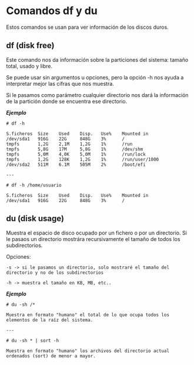 # Comandos df y du #

Estos comandos se usan para ver información de los discos duros.

## df (disk free) ##

Este comando nos da información sobre la particiones del sistema: tamaño total, usado y libre.

Se puede usar sin argumentos u opciones, pero la opción -h nos ayuda a interpretar mejor las cifras que nos muestra.

Si le pasamos como parámetro cualquier directorio nos dará la información de la partición donde se encuentra ese directorio.

***Ejemplo***

    # df -h

    S.ficheros  Size    Used    Disp.   Use%    Mounted in
    /dev/sda1   916G    22G     848G    3%      /
    tmpfs       1,2G    2,1M    1,2G    1%      /run
    tmpfs       5,8G    17M     5,8G    1%      /dev/shm
    tmpfs       5,0M    4,0K    5,0M    1%      /run/lock
    tmpfs       1,2G    128K    1,2G    1%      /run/user/1000
    /dev/sda2   511M    6.1M    505M    2%      /boot/efi

    ---

    # df -h /home/usuario

    S.ficheros  Size    Used    Disp.   Use%    Mounted in
    /dev/sda1   916G    22G     848G    3%      /


## du (disk usage) ##

Muestra el espacio de disco ocupado por un fichero o por un directorio. Si le pasaos un directorio mostrára recursivamente el tamaño de todos los subdirectorios.

Opciones:

    -s -> si le pasamos un directorio, solo mostraré el tamaño del directorio y no de los subdirectorios

    -h -> muestra el tamaño en KB, MB, etc..

***Ejemplo***

    # du -sh /*

    Muestra en formato "humano" el total de lo que ocupa todos los elementos de la raíz del sistema.

    ---

    # du -sh * | sort -h

    Muestra en formato "humano" los archivos del directorio actual ordenados (sort) de menor a mayor.

